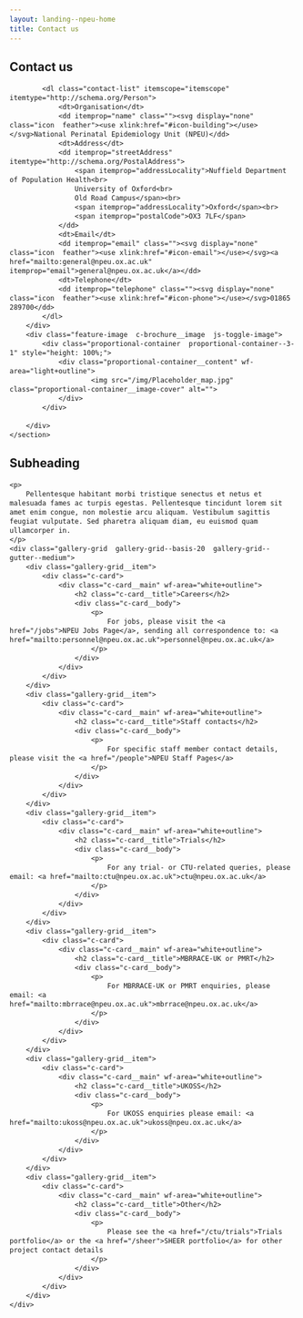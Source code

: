 ```yaml
---
layout: landing--npeu-home
title: Contact us
---
```


<div wf-area="white+outline">
    <section class="c-brochure" id="npeu-team">
        <div class="text-content  c-brochure__body">
            <h1>
                Contact us
            </h1>

            <dl class="contact-list" itemscope="itemscope" itemtype="http://schema.org/Person">
                <dt>Organisation</dt>
                <dd itemprop="name" class=""><svg display="none" class="icon  feather"><use xlink:href="#icon-building"></use></svg>National Perinatal Epidemiology Unit (NPEU)</dd>
                <dt>Address</dt>
                <dd itemprop="streetAddress" itemtype="http://schema.org/PostalAddress">
                    <span itemprop="addressLocality">Nuffield Department of Population Health<br>
                    University of Oxford<br>
                    Old Road Campus</span><br>
                    <span itemprop="addressLocality">Oxford</span><br>
                    <span itemprop="postalCode">OX3 7LF</span>
                </dd>
                <dt>Email</dt>
                <dd itemprop="email" class=""><svg display="none" class="icon  feather"><use xlink:href="#icon-email"></use></svg><a href="mailto:general@npeu.ox.ac.uk" itemprop="email">general@npeu.ox.ac.uk</a></dd>
                <dt>Telephone</dt>
                <dd itemprop="telephone" class=""><svg display="none" class="icon  feather"><use xlink:href="#icon-phone"></use></svg>01865 289700</dd>
            </dl>
        </div>
        <div class="feature-image  c-brochure__image  js-toggle-image">
            <div class="proportional-container  proportional-container--3-1" style="height: 100%;">
                <div class="proportional-container__content" wf-area="light+outline">
                        <img src="/img/Placeholder_map.jpg" class="proportional-container__image-cover" alt="">
                </div>
            </div>

        </div>
    </section>
</div>

<div wf-area="light+outline+medium-padding">
    <h2>Subheading</h2>
    
    <p>
        Pellentesque habitant morbi tristique senectus et netus et malesuada fames ac turpis egestas. Pellentesque tincidunt lorem sit amet enim congue, non molestie arcu aliquam. Vestibulum sagittis feugiat vulputate. Sed pharetra aliquam diam, eu euismod quam ullamcorper in.
    </p>
    <div class="gallery-grid  gallery-grid--basis-20  gallery-grid--gutter--medium">
        <div class="gallery-grid__item">
            <div class="c-card">
                <div class="c-card__main" wf-area="white+outline">
                    <h2 class="c-card__title">Careers</h2>
                    <div class="c-card__body">
                        <p>
                            For jobs, please visit the <a href="/jobs">NPEU Jobs Page</a>, sending all correspondence to: <a href="mailto:personnel@npeu.ox.ac.uk">personnel@npeu.ox.ac.uk</a>
                        </p>
                    </div>
                </div>
            </div>
        </div>
        <div class="gallery-grid__item">
            <div class="c-card">
                <div class="c-card__main" wf-area="white+outline">
                    <h2 class="c-card__title">Staff contacts</h2>
                    <div class="c-card__body">
                        <p>
                            For specific staff member contact details, please visit the <a href="/people">NPEU Staff Pages</a>
                        </p>
                    </div>
                </div>
            </div>
        </div>
        <div class="gallery-grid__item">
            <div class="c-card">
                <div class="c-card__main" wf-area="white+outline">
                    <h2 class="c-card__title">Trials</h2>
                    <div class="c-card__body">
                        <p>
                            For any trial- or CTU-related queries, please email: <a href="mailto:ctu@npeu.ox.ac.uk">ctu@npeu.ox.ac.uk</a>
                        </p>
                    </div>
                </div>
            </div>
        </div>
        <div class="gallery-grid__item">
            <div class="c-card">
                <div class="c-card__main" wf-area="white+outline">
                    <h2 class="c-card__title">MBRRACE-UK or PMRT</h2>
                    <div class="c-card__body">
                        <p>
                            For MBRRACE-UK or PMRT enquiries, please email: <a href="mailto:mbrrace@npeu.ox.ac.uk">mbrrace@npeu.ox.ac.uk</a>
                        </p>
                    </div>
                </div>
            </div>
        </div>
        <div class="gallery-grid__item">
            <div class="c-card">
                <div class="c-card__main" wf-area="white+outline">
                    <h2 class="c-card__title">UKOSS</h2>
                    <div class="c-card__body">
                        <p>
                            For UKOSS enquiries please email: <a href="mailto:ukoss@npeu.ox.ac.uk">ukoss@npeu.ox.ac.uk</a>
                        </p>
                    </div>
                </div>
            </div>
        </div>
        <div class="gallery-grid__item">
            <div class="c-card">
                <div class="c-card__main" wf-area="white+outline">
                    <h2 class="c-card__title">Other</h2>
                    <div class="c-card__body">
                        <p>
                            Please see the <a href="/ctu/trials">Trials portfolio</a> or the <a href="/sheer">SHEER portfolio</a> for other project contact details
                        </p>
                    </div>
                </div>
            </div>
        </div>
    </div>
</div>